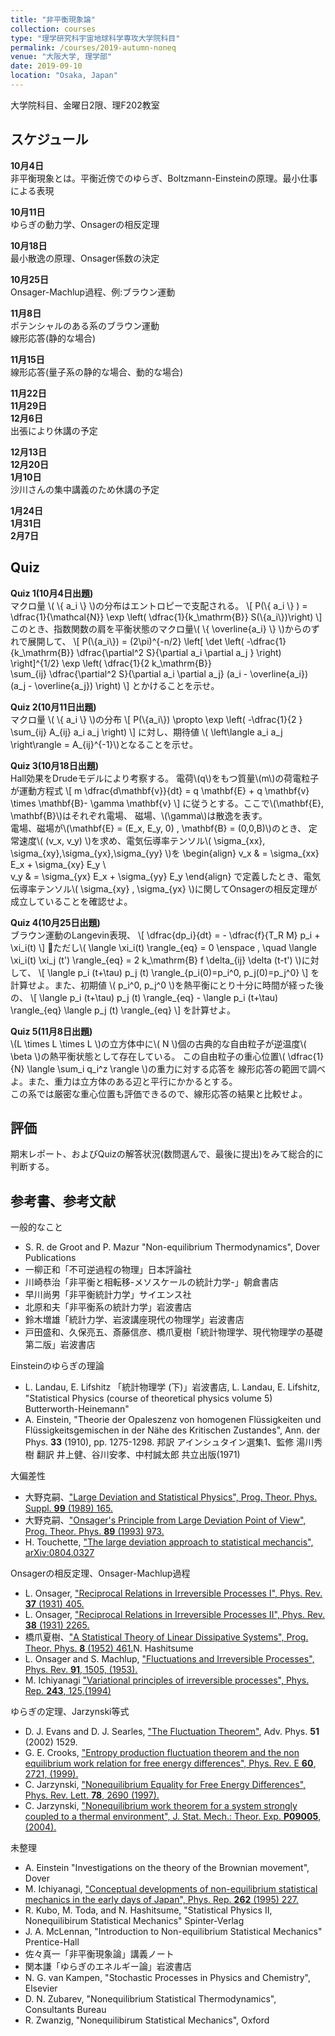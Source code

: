 ```yaml
---
title: "非平衡現象論"
collection: courses
type: "理学研究科宇宙地球科学専攻大学院科目"
permalink: /courses/2019-autumn-noneq
venue: "大阪大学, 理学部"
date: 2019-09-10
location: "Osaka, Japan"
---
```


大学院科目、金曜日2限、理F202教室  



スケジュール
-----
**10月4日**  
非平衡現象とは。平衡近傍でのゆらぎ、Boltzmann-Einsteinの原理。最小仕事による表現

**10月11日**  
ゆらぎの動力学、Onsagerの相反定理  

**10月18日**  
最小散逸の原理、Onsager係数の決定  

**10月25日**  
Onsager-Machlup過程、例:ブラウン運動  

**11月8日**  
ポテンシャルのある系のブラウン運動  
線形応答(静的な場合)  

**11月15日**  
線形応答(量子系の静的な場合、動的な場合)  

**11月22日**  
**11月29日**  
**12月6日**  
出張により休講の予定  

**12月13日**  
**12月20日**  
**1月10日**  
沙川さんの集中講義のため休講の予定  

**1月24日**  
**1月31日**  
**2月7日**  


Quiz
----
**Quiz 1(10月4日出題)**  
マクロ量 \\( \\{ a_i \\} \\)の分布はエントロピーで支配される。
\\[
P(\\{ a_i \\} ) = \dfrac{1}{\mathcal{N}} \exp \left( \dfrac{1}{k_\mathrm{B}}  S(\\{a_i\\})\right)
\\]
このとき、指数関数の肩を平衡状態のマクロ量\\( \\{ \overline{a_i} \\} \\)からのずれで展開して、
\\[
P(\\{a_i\\}) = (2\pi)^{-n/2} \left[ \det \left(
-\dfrac{1}{k_\mathrm{B}} \dfrac{\partial^2 S}{\partial a_i \partial a_j }
 \right)
 \right]^{1/2}
\exp \left( 
\dfrac{1}{2 k_\mathrm{B}}  
\sum_{ij} \dfrac{\partial^2 S}{\partial a_i \partial a_j} (a_i - \overline{a_i}) (a_j - \overline{a_j}) 
\right)
\\]
とかけることを示せ。

**Quiz 2(10月11日出題)**  
マクロ量 \\( \\{ a_i \\} \\)の分布
\\[
P(\\{a_i\\}) \propto
\exp \left( 
-\dfrac{1}{2 }  
\sum_{ij} A_{ij} a_i a_j
\right)
\\]
に対し、期待値 \\( \left\langle a_i a_j \right\rangle = A_{ij}^{-1}\\)となることを示せ。  

**Quiz 3(10月18日出題)**  
Hall効果をDrudeモデルにより考察する。
電荷\\(q\\)をもつ質量\\(m\\)の荷電粒子が運動方程式
  \\[
  m \dfrac{d\mathbf{v}}{dt} = q \mathbf{E} + q \mathbf{v} \times
  \mathbf{B}- \gamma \mathbf{v}
  \\]
  に従うとする。ここで\\(\mathbf{E}, \mathbf{B}\\)はそれぞれ電場、
  磁場、\\(\gamma\\)は散逸を表す。      
  電場、磁場が\\(\mathbf{E} = (E_x, E_y, 0) , \mathbf{B} = (0,0,B)\\)のとき、
  定常速度\\( (v_x, v_y) \\)を求め、電気伝導率テンソル\\( \sigma_{xx}, \sigma_{xy},\sigma_{yx},\sigma_{yy} \\)を
  \\begin{align}
v_x & = \sigma_{xx} E_x + \sigma_{xy} E_y \\\
v_y & = \sigma_{yx} E_x + \sigma_{yy} E_y 
  \\end{align}
  で定義したとき、電気伝導率テンソル\\( \sigma_{xy} , \sigma_{yx} \\)に関してOnsagerの相反定理が成立していることを確認せよ。  

**Quiz 4(10月25日出題)**  
ブラウン運動のLangevin表現、
\\[
  \dfrac{dp_i}{dt} = - \dfrac{f}{T_R M} p_i + \xi_i(t)
\\]
ただし\\(  \langle \xi_i(t) \rangle_{eq} = 0 \enspace , \quad \langle \xi_i(t) \xi_j (t') \rangle_{eq} = 2 k_\mathrm{B} f \delta_{ij} \delta (t-t') \\)に対して、
\\[
\langle p_i (t+\tau) p_j (t) \rangle_{p_i(0)=p_i^0, p_j(0)=p_j^0} 
\\]
を計算せよ。また、初期値 \\( p_i^0, p_j^0 \\)を熱平衡にとり十分に時間が経った後の、
\\[
\langle p_i (t+\tau) p_j (t) \rangle_{eq} - \langle p_i (t+\tau) \rangle_{eq} \langle p_j (t) \rangle_{eq} 
\\]
を計算せよ。

**Quiz 5(11月8日出題)**  
\\(L \times L \times L \\)の立方体中に\\( N \\)個の古典的な自由粒子が逆温度\\( \beta \\)の熱平衡状態として存在している。
この自由粒子の重心位置\\( \dfrac{1}{N} \langle \sum_i q_i^z \rangle \\)の重力に対する応答を
線形応答の範囲で調べよ。また、重力は立方体のある辺と平行にかかるとする。  
この系では厳密な重心位置も評価できるので、線形応答の結果と比較せよ。

評価
---
期末レポート、およびQuizの解答状況(数問選んで、最後に提出)をみて総合的に判断する。


参考書、参考文献
-------------
一般的なこと
* S. R. de Groot and P. Mazur "Non-equilibrium Thermodynamics", Dover Publications
* 一柳正和「不可逆過程の物理」日本評論社
* 川崎恭治「非平衡と相転移-メソスケールの統計力学-」朝倉書店
* 早川尚男「非平衡統計力学」サイエンス社
* 北原和夫「非平衡系の統計力学」岩波書店
* 鈴木増雄「統計力学、岩波講座現代の物理学」岩波書店
* 戸田盛和、久保亮五、斎藤信彦、橋爪夏樹「統計物理学、現代物理学の基礎第二版」岩波書店

Einsteinのゆらぎの理論
* L. Landau, E. Lifshitz 「統計物理学 (下)」岩波書店, L. Landau, E. Lifshitz, "Statistical Physics (course of theoretical physics volume 5) Butterworth-Heinemann"
* A. Einstein, "Theorie der Opaleszenz von homogenen Flüssigkeiten und Flüssigkeitsgemischen in der Nähe des Kritischen Zustandes", Ann. der Phys. **33** (1910), pp. 1275-1298. 邦訳 アインシュタイン選集1、監修 湯川秀樹 翻訳 井上健、谷川安孝、中村誠太郎 共立出版(1971)

大偏差性
* 大野克嗣、["Large Deviation and Statistical Physics", Prog. Theor. Phys. Suppl. **99** (1989) 165.](https://doi.org/10.1143/PTPS.99.165)
* 大野克嗣、["Onsager's Principle from Large Deviation Point of View", Prog. Theor. Phys. **89** (1993) 973.](https://doi.org/10.1143/PTP.89.973)
* H. Touchette, ["The large deviation approach to statistical mechancis", arXiv:0804.0327](http://arxiv.org/abs/0804.0327) 

Onsagerの相反定理、Onsager-Machlup過程
* L. Onsager, ["Reciprocal Relations in Irreversible Processes I", Phys. Rev. **37** (1931) 405.](http://prola.aps.org/abstract/PR/v37/i4/p405_1)
* L. Onsager, ["Reciprocal Relations in Irreversible Processes II", Phys. Rev. **38** (1931) 2265.](http://prola.aps.org/abstract/PR/v38/i12/p2265_1)
* 橋爪夏樹、["A Statistical Theory of Linear Dissipative Systems", Prog. Theor. Phys. **8** (1952) 461.](https://doi.org/10.1143/PTP/8.4.461)N. Hashitsume 
* L. Onsager and S. Machlup, ["Fluctuations and Irreversible Processes", Phys. Rev. **91**, 1505, (1953).](http://prola.aps.org/abstract/PR/v91/i6/p1505_1)
* M. Ichiyanagi ["Variational principles of irreversible processes", Phys. Rep. **243**, 125,(1994)](http://www.sciencedirect.com/science/article/pii/0370157394900523)


ゆらぎの定理、Jarzynski等式
* D. J. Evans and  D. J. Searles, ["The Fluctuation Theorem"</a>, Adv. Phys. **51** (2002) 1529.](http://taylorandfrancis.metapress.com/index/GY5R6P9XX8RYVXGR.pdf) 
* G. E. Crooks, ["Entropy production fluctuation theorem and
    the non equilibrium work relation for free energy
  differences", Phys. Rev. E **60**, 2721, (1999).]() 
* C. Jarzynski, ["Nonequilibrium Equality for Free Energy
  Differences", Phys. Rev. Lett. **78**, 2690 (1997).]()
*  C. Jarzynski, ["Nonequilibrium  work theorem for a system strongly coupled to a thermal environment", J. Stat. Mech.: Theor. Exp. **P09005**, (2004).]()

未整理
* A. Einstein "Investigations on the theory of the Brownian movement", Dover
* M. Ichiyanagi, ["Conceptual developments of non-equilibrium statistical mechanics in the early days of Japan", Phys. Rep. **262** (1995) 227.](http://www.sciencedirect.com/science?_ob=MImg&_imagekey=B6TVP-3YF4GW9-6-2&_cdi=5540&_user=5735665&_orig=browse&_coverDate=11%2F30%2F1995&_sk=997379994&view=c&wchp=dGLzVlz-zSkWA&md5=eb16ad3f3147413c76cc65ec10af35e6&ie=/sdarticle.pdf)
* R. Kubo, M. Toda, and N. Hashitsume, "Statistical Physics II, Nonequilibirum Statistical Mechanics" Spinter-Verlag
* J. A. McLennan, "Introduction to Non-equilibrium Statistical Mechanics" Prentice-Hall
* 佐々真一「非平衡現象論」講義ノート
* 関本謙「ゆらぎのエネルギー論」岩波書店
* N. G. van Kampen, "Stochastic Processes in Physics and Chemistry", Elsevier
* D. N. Zubarev, "Nonequilibrium Statistical Thermodynamics", Consultants Bureau
* R. Zwanzig, "Nonequilibirum Statistical Mechanics", Oxford


